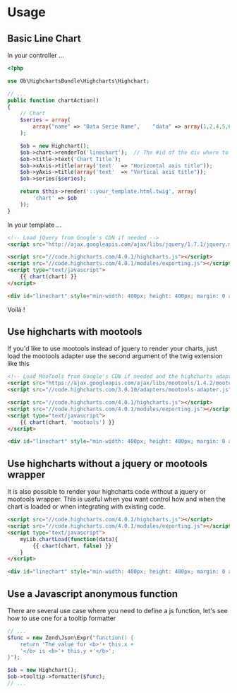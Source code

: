 # Usage


## Basic Line Chart

In your controller ...

``` php
<?php

use Ob\HighchartsBundle\Highcharts\Highchart;

// ...
public function chartAction()
{
    // Chart
    $series = array(
        array("name" => "Data Serie Name",    "data" => array(1,2,4,5,6,3,8))
    );

    $ob = new Highchart();
    $ob->chart->renderTo('linechart');  // The #id of the div where to render the chart
    $ob->title->text('Chart Title');
    $ob->xAxis->title(array('text'  => "Horizontal axis title"));
    $ob->yAxis->title(array('text'  => "Vertical axis title"));
    $ob->series($series);

    return $this->render('::your_template.html.twig', array(
        'chart' => $ob
    ));
}
```

In your template ...

``` html
<!-- Load jQuery from Google's CDN if needed -->
<script src="http://ajax.googleapis.com/ajax/libs/jquery/1.7.1/jquery.min.js" type="text/javascript"></script>

<script src="//code.highcharts.com/4.0.1/highcharts.js"></script>
<script src="//code.highcharts.com/4.0.1/modules/exporting.js"></script>
<script type="text/javascript">
    {{ chart(chart) }}
</script>

<div id="linechart" style="min-width: 400px; height: 400px; margin: 0 auto"></div>
```

Voilà !


## Use highcharts with mootools

If you'd like to use mootools instead of jquery to render your charts, just load the mootools adapter use the second
argument of the twig extension like this

``` html
<!-- Load MooTools from Google's CDN if needed and the highcharts adapter -->
<script src="https://ajax.googleapis.com/ajax/libs/mootools/1.4.2/mootools-yui-compressed.js" type="text/javascript"></script>
<script src="//code.highcharts.com/3.0.10/adapters/mootools-adapter.js" type="text/javascript"></script>

<script src="//code.highcharts.com/4.0.1/highcharts.js"></script>
<script src="//code.highcharts.com/4.0.1/modules/exporting.js"></script>
<script type="text/javascript">
    {{ chart(chart, 'mootools') }}
</script>

<div id="linechart" style="min-width: 400px; height: 400px; margin: 0 auto"></div>
```


## Use highcharts without a jquery or mootools wrapper

It is also possible to render your highcharts code without a jquery or mootools wrapper. This is useful when you want
control how and when the chart is loaded or when integrating with existing code.

``` html
<script src="//code.highcharts.com/4.0.1/highcharts.js"></script>
<script src="//code.highcharts.com/4.0.1/modules/exporting.js"></script>
<script type="text/javascript">
    myLib.chartLoad(function(data){
        {{ chart(chart, false) }}
    }
</script>

<div id="linechart" style="min-width: 400px; height: 400px; margin: 0 auto"></div>
```


## Use a Javascript anonymous function

There are several use case where you need to define a js function, let's see how to use one for a tooltip formatter

``` php
// ...
$func = new Zend\Json\Expr("function() {
    return 'The value for <b>'+ this.x +
    '</b> is <b>'+ this.y +'</b>';
}");

$ob = new Highchart();
$ob->tooltip->formatter($func);
// ...
```
